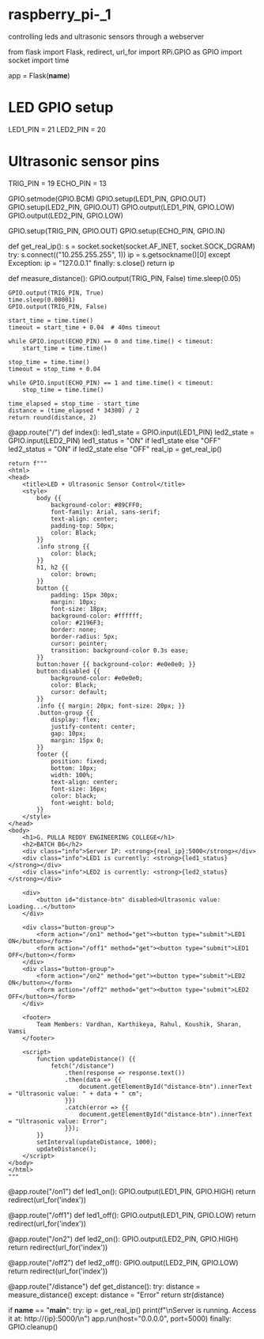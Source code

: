 # raspberry_pi-_1
controlling leds and ultrasonic sensors through a webserver


from flask import Flask, redirect, url_for
import RPi.GPIO as GPIO
import socket
import time

app = Flask(__name__)

# LED GPIO setup
LED1_PIN = 21
LED2_PIN = 20

# Ultrasonic sensor pins
TRIG_PIN = 19
ECHO_PIN = 13

GPIO.setmode(GPIO.BCM)
GPIO.setup(LED1_PIN, GPIO.OUT)
GPIO.setup(LED2_PIN, GPIO.OUT)
GPIO.output(LED1_PIN, GPIO.LOW)
GPIO.output(LED2_PIN, GPIO.LOW)

GPIO.setup(TRIG_PIN, GPIO.OUT)
GPIO.setup(ECHO_PIN, GPIO.IN)

def get_real_ip():
    s = socket.socket(socket.AF_INET, socket.SOCK_DGRAM)
    try:
        s.connect(("10.255.255.255", 1))
        ip = s.getsockname()[0]
    except Exception:
        ip = "127.0.0.1"
    finally:
        s.close()
    return ip

def measure_distance():
    GPIO.output(TRIG_PIN, False)
    time.sleep(0.05)

    GPIO.output(TRIG_PIN, True)
    time.sleep(0.00001)
    GPIO.output(TRIG_PIN, False)

    start_time = time.time()
    timeout = start_time + 0.04  # 40ms timeout

    while GPIO.input(ECHO_PIN) == 0 and time.time() < timeout:
        start_time = time.time()

    stop_time = time.time()
    timeout = stop_time + 0.04

    while GPIO.input(ECHO_PIN) == 1 and time.time() < timeout:
        stop_time = time.time()

    time_elapsed = stop_time - start_time
    distance = (time_elapsed * 34300) / 2
    return round(distance, 2)

@app.route("/")
def index():
    led1_state = GPIO.input(LED1_PIN)
    led2_state = GPIO.input(LED2_PIN)
    led1_status = "ON" if led1_state else "OFF"
    led2_status = "ON" if led2_state else "OFF"
    real_ip = get_real_ip()

    return f"""
    <html>
    <head>
        <title>LED + Ultrasonic Sensor Control</title>
        <style>
            body {{
                background-color: #89CFF0;
                font-family: Arial, sans-serif;
                text-align: center;
                padding-top: 50px;
                color: Black;
            }}
            .info strong {{
                color: black;
            }}
            h1, h2 {{
                color: brown;
            }}
            button {{
                padding: 15px 30px;
                margin: 10px;
                font-size: 18px;
                background-color: #ffffff;
                color: #2196F3;
                border: none;
                border-radius: 5px;
                cursor: pointer;
                transition: background-color 0.3s ease;
            }}
            button:hover {{ background-color: #e0e0e0; }}
            button:disabled {{
                background-color: #e0e0e0;
                color: Black;
                cursor: default;
            }}
            .info {{ margin: 20px; font-size: 20px; }}
            .button-group {{
                display: flex;
                justify-content: center;
                gap: 10px;
                margin: 15px 0;
            }}
            footer {{
                position: fixed;
                bottom: 10px;
                width: 100%;
                text-align: center;
                font-size: 16px;
                color: black;
                font-weight: bold;
            }}
        </style>
    </head>
    <body>
        <h1>G. PULLA REDDY ENGINEERING COLLEGE</h1>
        <h2>BATCH B6</h2>
        <div class="info">Server IP: <strong>{real_ip}:5000</strong></div>
        <div class="info">LED1 is currently: <strong>{led1_status}</strong></div>
        <div class="info">LED2 is currently: <strong>{led2_status}</strong></div>

        <div>
            <button id="distance-btn" disabled>Ultrasonic value: Loading...</button>
        </div>

        <div class="button-group">
            <form action="/on1" method="get"><button type="submit">LED1 ON</button></form>
            <form action="/off1" method="get"><button type="submit">LED1 OFF</button></form>
        </div>
        <div class="button-group">
            <form action="/on2" method="get"><button type="submit">LED2 ON</button></form>
            <form action="/off2" method="get"><button type="submit">LED2 OFF</button></form>
        </div>

        <footer>
            Team Members: Vardhan, Karthikeya, Rahul, Koushik, Sharan, Vamsi
        </footer>

        <script>
            function updateDistance() {{
                fetch("/distance")
                    .then(response => response.text())
                    .then(data => {{
                        document.getElementById("distance-btn").innerText = "Ultrasonic value: " + data + " cm";
                    }})
                    .catch(error => {{
                        document.getElementById("distance-btn").innerText = "Ultrasonic value: Error";
                    }});
            }}
            setInterval(updateDistance, 1000);
            updateDistance();
        </script>
    </body>
    </html>
    """

@app.route("/on1")
def led1_on():
    GPIO.output(LED1_PIN, GPIO.HIGH)
    return redirect(url_for('index'))

@app.route("/off1")
def led1_off():
    GPIO.output(LED1_PIN, GPIO.LOW)
    return redirect(url_for('index'))

@app.route("/on2")
def led2_on():
    GPIO.output(LED2_PIN, GPIO.HIGH)
    return redirect(url_for('index'))

@app.route("/off2")
def led2_off():
    GPIO.output(LED2_PIN, GPIO.LOW)
    return redirect(url_for('index'))

@app.route("/distance")
def get_distance():
    try:
        distance = measure_distance()
    except:
        distance = "Error"
    return str(distance)

if __name__ == "__main__":
    try:
        ip = get_real_ip()
        print(f"\nServer is running. Access it at: http://{ip}:5000/\n")
        app.run(host="0.0.0.0", port=5000)
    finally:
        GPIO.cleanup()

